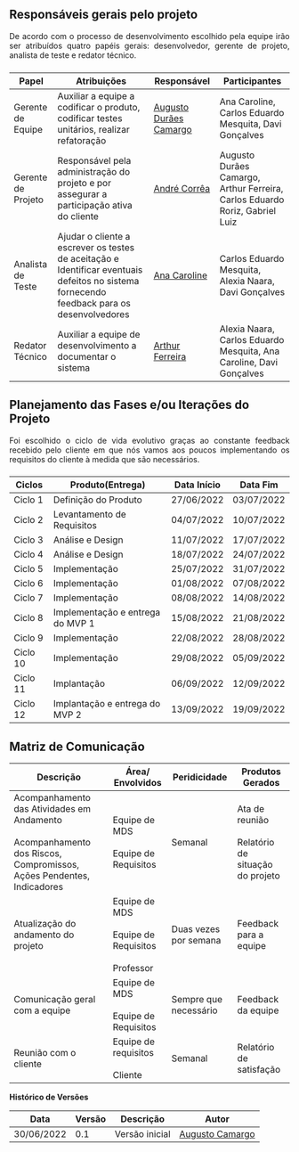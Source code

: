 ## Responsáveis gerais pelo projeto

<p style="text-align: justify">De acordo com o processo de desenvolvimento escolhido pela equipe irão ser atribuídos quatro papéis gerais: desenvolvedor, gerente de projeto, analista de teste e redator técnico.</p>

###

| Papel              | Atribuições                                                                                                                                | Responsável                                                   | Participantes                                                               |
| ------------------ | ------------------------------------------------------------------------------------------------------------------------------------------ | ------------------------------------------------------------- | --------------------------------------------------------------------------- |
| Gerente de Equipe  | Auxiliar a equipe a codificar o produto, codificar testes unitários, realizar refatoração                                                  | [Augusto Durães Camargo](https://github.com/augustocrmg)      | Ana Caroline, Carlos Eduardo Mesquita, Davi Gonçalves                       |
| Gerente de Projeto | Responsável pela administração do projeto e por assegurar a participação ativa do cliente                                                  | [André Corrêa](https://github.com/dartmol203)                 | Augusto Durães Camargo, Arthur Ferreira, Carlos Eduardo Roriz, Gabriel Luiz |
| Analista de Teste  | Ajudar o cliente a escrever os testes de aceitação e Identificar eventuais defeitos no sistema fornecendo feedback para os desenvolvedores | [Ana Caroline](https://github.com/anaaroch)                   | Carlos Eduardo Mesquita, Alexia Naara, Davi Gonçalves                       |
| Redator Técnico    | Auxiliar a equipe de desenvolvimento a documentar o sistema                                                                                | [Arthur Ferreira](https://github.com/ArthurFerreiraRodrigues) | Alexia Naara, Carlos Eduardo Mesquita, Ana Caroline, Davi Gonçalves         |


## Planejamento das Fases e/ou Iterações do Projeto

<p style="text-align: justify">Foi escolhido o ciclo de vida evolutivo graças ao constante feedback recebido pelo cliente em que nós vamos aos poucos implementando os requisitos do cliente à medida que são necessários.</p>

###

| Ciclos   | Produto(Entrega)                 | Data Início | Data Fim   |
| -------- | -------------------------------- | ----------- | ---------- |
| Ciclo 1  | Definição do Produto             | 27/06/2022  | 03/07/2022 |
| Ciclo 2  | Levantamento de Requisitos       | 04/07/2022  | 10/07/2022 |
| Ciclo 3  | Análise e Design                 | 11/07/2022  | 17/07/2022 |
| Ciclo 4  | Análise e Design                 | 18/07/2022  | 24/07/2022 |
| Ciclo 5  | Implementação                    | 25/07/2022  | 31/07/2022 |
| Ciclo 6  | Implementação                    | 01/08/2022  | 07/08/2022 |
| Ciclo 7  | Implementação                    | 08/08/2022  | 14/08/2022 |
| Ciclo 8  | Implementação e entrega do MVP 1 | 15/08/2022  | 21/08/2022 |
| Ciclo 9  | Implementação                    | 22/08/2022  | 28/08/2022 |
| Ciclo 10 | Implementação                    | 29/08/2022  | 05/09/2022 |
| Ciclo 11 | Implantação                      | 06/09/2022  | 12/09/2022 |
| Ciclo 12 | Implantação e entrega do MVP 2   | 13/09/2022  | 19/09/2022 |

## Matriz de Comunicação

| Descrição                                                                                                               | Área/ Envolvidos                                                        | Peridicidade          | Produtos Gerados                                         |
| ----------------------------------------------------------------------------------------------------------------------- | ----------------------------------------------------------------------- | --------------------- | -------------------------------------------------------- |
| Acompanhamento das Atividades em Andamento<br><br>Acompanhamento dos Riscos, Compromissos, Ações Pendentes, Indicadores | Equipe de MDS                             <br><br> Equipe de Requisitos | Semanal               | Ata de reunião<br><br>  Relatório de situação do projeto |
| Atualização do andamento do projeto                                                                                     | Equipe de MDS<br><br>Equipe de Requisitos<br><br> Professor             | Duas vezes por semana | Feedback para a equipe                                   |
| Comunicação geral com a equipe                                                                                          | Equipe de MDS  <br><br>           Equipe de Requisitos                  | Sempre que necessário | Feedback da equipe                                       |
| Reunião com o cliente                                                                                                   | Equipe de requisitos<br><br>Cliente                                     | Semanal               | Relatório de satisfação                                  |


**Histórico de Versões**

| Data       | Versão | Descrição      | Autor                                             |
| ---------- | ------ | -------------- | ------------------------------------------------- |
| 30/06/2022 | 0.1    | Versão inicial | [Augusto Camargo](https://github.com/augustocrmg) |
